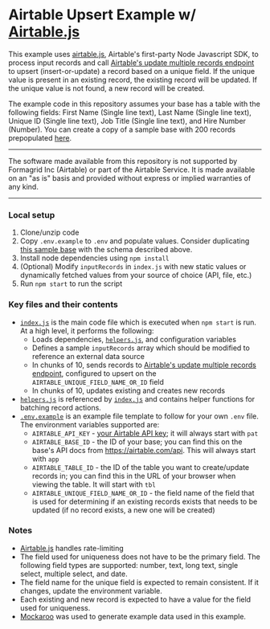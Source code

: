 # Airtable Upsert Example w/ [Airtable.js](https://github.com/Airtable/airtable.js)
This example uses [airtable.js](https://github.com/Airtable/airtable.js), Airtable's first-party Node Javascript SDK, to process input records and call
[Airtable's update multiple records endpoint](https://airtable.com/developers/web/api/update-multiple-records#upserts)
to upsert (insert-or-update) a record based on a unique field. If the unique
value is present in an existing record, the existing record will be updated. If
the unique value is not found, a new record will be created.

The example code in this repository assumes your base has a table with the following fields: First Name (Single line text), Last Name (Single line text), Unique ID (Single line text), Job Title (Single line text), and Hire Number (Number). You can create a copy of a sample base with 200 records prepopulated [here](https://airtable.com/shrgakIqrpwtkQL2p).

---

The software made available from this repository is not supported by Formagrid Inc (Airtable) or part of the Airtable Service. It is made available on an "as is" basis and provided without express or implied warranties of any kind.

---

### Local setup
1. Clone/unzip code
2. Copy `.env.example` to `.env` and populate values. Consider duplicating [this sample base](https://airtable.com/shrgakIqrpwtkQL2p) with the schema described above.
3. Install node dependencies using `npm install`
4. (Optional) Modify `inputRecords` in `index.js` with new static values or dynamically fetched values from your source of choice (API, file, etc.)
5. Run `npm start` to run the script

### Key files and their contents
- [`index.js`](index.js) is the main code file which is executed when `npm start` is run. At a high level, it performs the following:
  - Loads dependencies, [`helpers.js`](helpers.js), and configuration variables
  - Defines a sample `inputRecords` array which should be modified to reference an external data source
  - In chunks of 10, sends records to
    [Airtable's update multiple records endpoint](https://airtable.com/developers/web/api/update-multiple-records#upserts),
    configured to upsert on the `AIRTABLE_UNIQUE_FIELD_NAME_OR_ID` field
  - In chunks of 10, updates existing and creates new records
- [`helpers.js`](helpers.js) is referenced by [`index.js`](index.js) and contains helper functions for batching record actions.
- [`.env.example`](.env.example) is an example file template to follow for your own `.env` file. The environment variables supported are:
  - `AIRTABLE_API_KEY` - [your Airtable API key](https://airtable.com/developers/web/guides/personal-access-tokens); it will always start with `pat`
  - `AIRTABLE_BASE_ID` - the ID of your base; you can find this on the base's API docs from https://airtable.com/api. This will always start with `app`
  - `AIRTABLE_TABLE_ID` - the ID of the table you want to create/update records in; you can find this in the URL of your browser when viewing the table. It will start with `tbl`
  - `AIRTABLE_UNIQUE_FIELD_NAME_OR_ID` - the field name of the field that is used for determining if an existing records exists that needs to be updated (if no record exists, a new one will be created)

### Notes
- [Airtable.js](https://github.com/Airtable/airtable.js) handles rate-limiting
- The field used for uniqueness does not have to be the primary field. The
  following field types are supported: number, text, long text, single select,
  multiple select, and date.
- The field name for the unique field is expected to remain consistent. If it
  changes, update the environment variable.
- Each existing and new record is expected to have a value for the field used
  for uniqueness. 
- [Mockaroo](https://www.mockaroo.com/) was used to generate example data used in this example.
